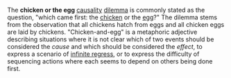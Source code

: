 The **chicken or the egg** [causality](https://en.wikipedia.org/wiki/Causality "Causality") [dilemma](https://en.wikipedia.org/wiki/Dilemma "Dilemma") is commonly stated as the question, "which came first: the [chicken](https://en.wikipedia.org/wiki/Chicken "Chicken") or the [egg](https://en.wikipedia.org/wiki/Egg_(biology) "Egg (biology)")?" The dilemma stems from the observation that all chickens hatch from eggs and all chicken eggs are laid by chickens. "Chicken-and-egg" is a metaphoric adjective describing situations where it is not clear which of two events should be considered the _cause_ and which should be considered the _effect_, to express a scenario of [infinite regress](https://en.wikipedia.org/wiki/Infinite_regress "Infinite regress"), or to express the difficulty of sequencing actions where each seems to depend on others being done first.